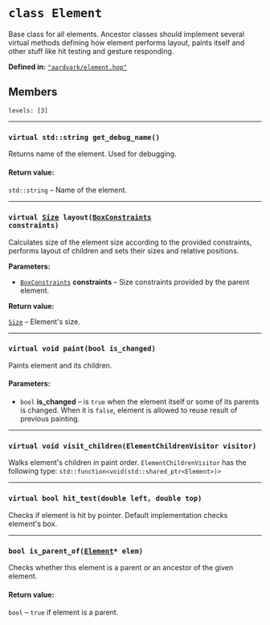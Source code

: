 # `class Element`

Base class for all elements.
Ancestor classes should implement several virtual methods
defining how element performs layout, paints itself and other stuff like
hit testing and gesture responding.

**Defined in:** [`"aardvark/element.hpp"`](@header/element.hpp)

## Members

```@toc
levels: [3]
```

---

### `virtual std::string get_debug_name()`

Returns name of the element. Used for debugging.

#### Return value:

`std::string` &ndash; Name of the element.

---

### <code>virtual [Size](T) layout([BoxConstraints](T) constraints)</code>

Calculates size of the element size according to the provided constraints,
performs layout of children and sets their sizes and relative positions.

**Parameters:**

- [`BoxConstraints`](@type/BoxConstraints) **constraints** &ndash; Size
constraints provided by the parent element.

**Return value:**

[`Size`](@type/Size) &ndash; Element's size.

---

### `virtual void paint(bool is_changed)`

Paints element and its children.

#### Parameters:

- `bool` **is_changed**  &ndash;
 is `true` when the element itself
or some of its parents is changed.
When it is `false`, element is allowed to
reuse result of previous painting.

---

### `virtual void visit_children(ElementChildrenVisitor visitor)`

Walks element's children in paint order.
`ElementChildrenVisitor` has the following type:
`std::function<void(std::shared_ptr<Element>)>`

---

### `virtual bool hit_test(double left, double top)`

Checks if element is hit by pointer. Default implementation checks element's box.

---

### <code>bool is_parent_of([Element](@type/Element)* elem)</code>

Checks whether this element is a parent or an ancestor of the given element.

#### Return value:

`bool` &ndash; `true` if element is a parent.



